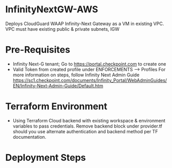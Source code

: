 # InfinityNextGW-AWS
Deploys CloudGuard WAAP Infinity-Next Gateway as a VM in existing VPC. VPC must have existing public &amp; private subnets, IGW

# Pre-Requisites
 * Infinity Next-G tenant; Go to https://portal.checkpoint.com to create one
 * Valid Token from created profile under ENFORCEMENTS --> Profiles
 For more information on steps, follow Infinity Next Admin Guide
https://sc1.checkpoint.com/documents/Infinity_Portal/WebAdminGuides/EN/Infinity-Next-Admin-Guide/Default.htm

# Terraform Environment

* Using Terraform Cloud backend with existing workspace & environment variables to pass credentials. Remove backend block under provider.tf should you use alternate authentication and backend method per TF documentation. 

# Deployment Steps

